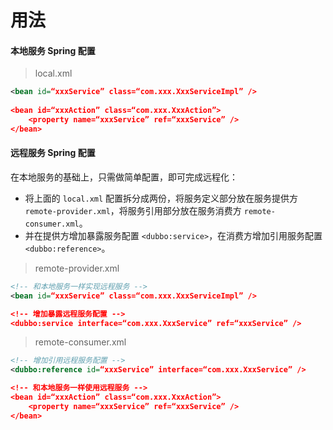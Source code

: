 # 用法

#### 本地服务 Spring 配置

> local.xml

```xml
<bean id=“xxxService” class=“com.xxx.XxxServiceImpl” />
 
<bean id=“xxxAction” class=“com.xxx.XxxAction”>
    <property name=“xxxService” ref=“xxxService” />
</bean>
```

#### 远程服务 Spring 配置

在本地服务的基础上，只需做简单配置，即可完成远程化：

* 将上面的 `local.xml` 配置拆分成两份，将服务定义部分放在服务提供方 `remote-provider.xml`，将服务引用部分放在服务消费方 `remote-consumer.xml`。
* 并在提供方增加暴露服务配置 `<dubbo:service>`，在消费方增加引用服务配置 `<dubbo:reference>`。

> remote-provider.xml

```xml
<!-- 和本地服务一样实现远程服务 -->
<bean id=“xxxService” class=“com.xxx.XxxServiceImpl” /> 

<!-- 增加暴露远程服务配置 -->
<dubbo:service interface=“com.xxx.XxxService” ref=“xxxService” /> 
```

> remote-consumer.xml

```xml
<!-- 增加引用远程服务配置 -->
<dubbo:reference id=“xxxService” interface=“com.xxx.XxxService” />

<!-- 和本地服务一样使用远程服务 -->
<bean id=“xxxAction” class=“com.xxx.XxxAction”> 
    <property name=“xxxService” ref=“xxxService” />
</bean>
```